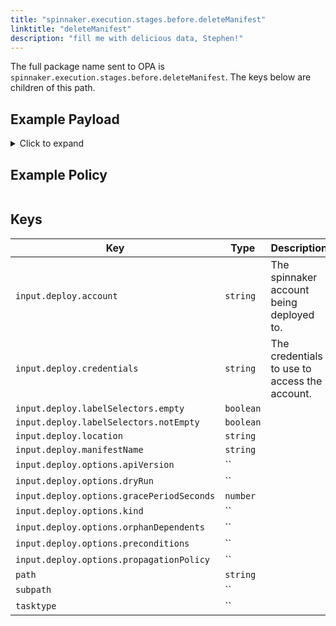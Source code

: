 ```yaml
---
title: "spinnaker.execution.stages.before.deleteManifest"
linktitle: "deleteManifest"
description: "fill me with delicious data, Stephen!"
---
```


The full package name sent to OPA is `spinnaker.execution.stages.before.deleteManifest`. The keys below are children of this path.

## Example Payload

<details><summary>Click to expand</summary>

```json
{
  "input": {
    "deploy": {
      "account": "spinnaker",
      "allCoordinates": [],
      "credentials": "spinnaker",
      "events": [],
      "kinds": [],
      "labelSelectors": {
        "empty": true,
        "notEmpty": false,
        "selectors": []
      },
      "location": "staging",
      "manifestName": "deployment hostname",
      "options": {
        "apiVersion": null,
        "dryRun": null,
        "gracePeriodSeconds": 5,
        "kind": null,
        "orphanDependents": null,
        "preconditions": null,
        "propagationPolicy": null
      }
    }
  }
}
```
</details>

## Example Policy

```rego

```

## Keys

| Key                                       | Type      | Description                                   |
| ----------------------------------------- | --------- | --------------------------------------------- |
| `input.deploy.account`                    | `string`  | The spinnaker account being deployed to.      |
| `input.deploy.credentials`                | `string`  | The credentials to use to access the account. |
| `input.deploy.labelSelectors.empty`       | `boolean` |                                               |
| `input.deploy.labelSelectors.notEmpty`    | `boolean` |                                               |
| `input.deploy.location`                   | `string`  |                                               |
| `input.deploy.manifestName`               | `string`  |                                               |
| `input.deploy.options.apiVersion`         | ``        |                                               |
| `input.deploy.options.dryRun`             | ``        |                                               |
| `input.deploy.options.gracePeriodSeconds` | `number`  |                                               |
| `input.deploy.options.kind`               | ``        |                                               |
| `input.deploy.options.orphanDependents`   | ``        |                                               |
| `input.deploy.options.preconditions`      | ``        |                                               |
| `input.deploy.options.propagationPolicy`  | ``        |                                               |
| `path`                                    | `string`  |                                               |
| `subpath`                                 | ``        |                                               |
| `tasktype`                                | ``        |                                               |